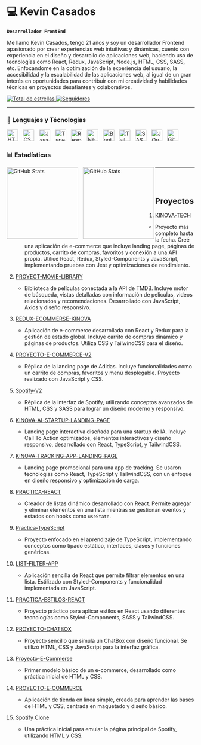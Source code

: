 # 💻 Kevin Casados

**`Desarrollador FrontEnd`**

Me llamo Kevin Casados, tengo 21 años y soy un desarrollador Frontend apasionado por crear experiencias web intuitivas y dinámicas, cuento con experiencia en el diseño y desarrollo de aplicaciones web, haciendo uso de  tecnologías como React, Redux, JavaScript, Node.js, HTML, CSS, SASS, etc. Enfocandome en la optimización de la experiencia del usuario, la accesibilidad y la escalabilidad de las aplicaciones web, al igual de un gran interés en oportunidades para contribuir con mi creatividad y habilidades técnicas en proyectos desafiantes y colaborativos.

<p align="left">
    <a href="https://github.com/KevinCasados?tab=repositories&sort=stargazers">
        <img 
            alt="Total de estrellas" 
            title="Total de estrellas GitHub" 
            src="https://custom-icon-badges.demolab.com/github/stars/KevinCasados?color=55960c&style=for-the-badge&labelColor=488207&logo=star&label=estrelas"
        />
    </a>
    <a href="https://github.com/KevinCasados?tab=followers">
        <img 
            alt="Seguidores" 
            title="Me siguen en GitHub" 
            src="https://custom-icon-badges.demolab.com/github/followers/KevinCasados?color=236ad3&labelColor=1155ba&style=for-the-badge&logo=github&label=Seguidores&logoColor=white"
        />
    </a>
</p>

---

### 🤖 Lenguajes y Técnologias

<img 
    align="left" 
    alt="HTML"
    title="HTML" 
    width="30px" 
    style="padding-right: 10px;" 
    src="https://cdn.jsdelivr.net/gh/devicons/devicon@latest/icons/html5/html5-original.svg" 
/>
<img 
    align="left" 
    alt="CSS" 
    title="CSS"
    width="30px" 
    style="padding-right: 10px;" 
    src="https://cdn.jsdelivr.net/gh/devicons/devicon@latest/icons/css3/css3-original.svg" 
/>
<img 
    align="left" 
    alt="JavaScript" 
    title="JavaScript"
    width="30px" 
    style="padding-right: 10px;" 
    src="https://cdn.jsdelivr.net/gh/devicons/devicon@latest/icons/javascript/javascript-original.svg" 
/>
<img 
    align="left" 
    alt="TypeScript"
    title="TypeScript" 
    width="30px" 
    style="padding-right: 10px;" 
    src="https://cdn.jsdelivr.net/gh/devicons/devicon@latest/icons/typescript/typescript-original.svg" 
/>
<img 
    align="left" 
    alt="React"
    title="React" 
    width="30px" 
    style="padding-right: 10px;" 
    src="https://cdn.jsdelivr.net/gh/devicons/devicon@latest/icons/react/react-original.svg" 
/>
<img 
    align="left" 
    alt="Next.js" 
    title="Next.js"
    width="30px" 
    style="padding-right: 10px;" 
    src="https://cdn.jsdelivr.net/gh/devicons/devicon@latest/icons/nextjs/nextjs-original.svg" 
/>
<img 
    align="left" 
    alt="Bootstrap"
    title="Bootstrap" 
    width="30px" 
    style="padding-right: 10px;" 
    src="https://cdn.jsdelivr.net/gh/devicons/devicon@latest/icons/bootstrap/bootstrap-original.svg" 
/>
<img 
    align="left" 
    alt="Tailwind" 
    title="Tailwind"
    width="30px" 
    style="padding-right: 10px;" 
    src="https://cdn.jsdelivr.net/gh/devicons/devicon@latest/icons/tailwindcss/tailwindcss-original.svg" 
/>
<img 
    align="left" 
    alt="SASS" 
    title="SASS"
    width="30px" 
    style="padding-right: 10px;" 
    src="https://cdn.jsdelivr.net/gh/devicons/devicon@latest/icons/sass/sass-original.svg" 
/>
<img 
    align="left" 
    alt="JQuery" 
    title="JQuery"
    width="30px" 
    style="padding-right: 10px;" 
    src="https://cdn.jsdelivr.net/gh/devicons/devicon@latest/icons/jquery/jquery-original.svg" 
/>
<img 
    align="left" 
    alt="Git" 
    title="Git"
    width="30px" 
    style="padding-right: 10px;" 
    src="https://cdn.jsdelivr.net/gh/devicons/devicon@latest/icons/git/git-original.svg" 
/>

<br/>
<br/>

### 📊 Estadísticas

<p>
  <img 
    align="left" 
    alt="GitHub Stats" 
    height="191" 
    style="padding-right: 10px;" 
    src="https://github-readme-stats.vercel.app/api?username=KevinCasados&show_icons=true&theme=tokyonight&include_all_commits=true&locale=es" 
  />

<img 
      align="left" 
      alt="GitHub Stats" 
      height="191" 
      src="https://github-readme-stats.vercel.app/api/top-langs/?username=KevinCasados&theme=tokyonight&layout=compact&custom_title=Técnologias&langs_count=9" 
  />

</p>

---
<br/>
<br/>

## Proyectos

1. [KINOVA-TECH](https://github.com/KevinCasados/KINOVA-TECH)  
   - Proyecto más completo hasta la fecha. Creé una aplicación de e-commerce que incluye landing page, páginas de productos, carrito de compras, favoritos y conexión a una API propia. Utilicé React, Redux, Styled-Components y JavaScript, implementando pruebas con Jest y optimizaciones de rendimiento.

2. [PROYECT-MOVIE-LIBRARY](https://github.com/KevinCasados/PROYECT-MOVIE-LIBRARY)  
   - Biblioteca de películas conectada a la API de TMDB. Incluye motor de búsqueda, vistas detalladas con información de películas, videos relacionados y recomendaciones. Desarrollado con JavaScript, Axios y diseño responsivo.

3. [REDUX-ECOMMERSE-KINOVA](https://github.com/KevinCasados/REDUX-ECOMMERSE-KINOVA)  
   - Aplicación de e-commerce desarrollada con React y Redux para la gestión de estado global. Incluye carrito de compras dinámico y páginas de productos. Utiliza CSS y TailwindCSS para el diseño.

4. [PROYECTO-E-COMMERCE-V2](https://github.com/KevinCasados/PROYECTO-E-COMMERCE-V2)  
   - Réplica de la landing page de Adidas. Incluye funcionalidades como un carrito de compras, favoritos y menú desplegable. Proyecto realizado con JavaScript y CSS.

5. [Spotify-V2](https://github.com/KevinCasados/Spotify-V2)  
   - Réplica de la interfaz de Spotify, utilizando conceptos avanzados de HTML, CSS y SASS para lograr un diseño moderno y responsivo.

6. [KINOVA-AI-STARTUP-LANDING-PAGE](https://github.com/KevinCasados/KINOVA-AI-STARTUP-LANDING-PAGE)  
   - Landing page interactiva diseñada para una startup de IA. Incluye Call To Action optimizados, elementos interactivos y diseño responsivo, desarrollado con React, TypeScript, y TailwindCSS.

7. [KINOVA-TRACKING-APP-LANDING-PAGE](https://github.com/KevinCasados/KINOVA-TRACKING-APP-LANDING-PAGE)  
   - Landing page promocional para una app de tracking. Se usaron tecnologías como React, TypeScript y TailwindCSS, con un enfoque en diseño responsivo y optimización de carga.

8. [PRACTICA-REACT](https://github.com/KevinCasados/PRACTICA-REACT)  
   - Creador de listas dinámico desarrollado con React. Permite agregar y eliminar elementos en una lista mientras se gestionan eventos y estados con hooks como `useState`.

9. [Practica-TypeScript](https://github.com/KevinCasados/Practica-TypeScript)  
   - Proyecto enfocado en el aprendizaje de TypeScript, implementando conceptos como tipado estático, interfaces, clases y funciones genéricas.

10. [LIST-FILTER-APP](https://github.com/KevinCasados/LIST-FILTER-APP)  
    - Aplicación sencilla de React que permite filtrar elementos en una lista. Estilizado con Styled-Components y funcionalidad implementada en JavaScript.

11. [PRACTICA-ESTILOS-REACT](https://github.com/KevinCasados/PRACTICA-ESTILOS-REACT)  
    - Proyecto práctico para aplicar estilos en React usando diferentes tecnologías como Styled-Components, SASS y TailwindCSS.

12. [PROYECTO-CHATBOX](https://github.com/KevinCasados/PROYECTO-CHATBOX)  
    - Proyecto sencillo que simula un ChatBox con diseño funcional. Se utilizó HTML, CSS y JavaScript para la interfaz gráfica.

13. [Proyecto-E-Commerse](https://github.com/KevinCasados/Proyecto-E-Commerse)  
    - Primer modelo básico de un e-commerce, desarrollado como práctica inicial de HTML y CSS.

14. [PROYECTO-E-COMMERCE](https://github.com/KevinCasados/Proyecto-E-Commerse)  
    - Aplicación de tienda en línea simple, creada para aprender las bases de HTML y CSS, centrada en maquetado y diseño básico.

15. [Spotify Clone](https://github.com/KevinCasados/Spotify-V2)  
    - Una práctica inicial para emular la página principal de Spotify, utilizando HTML y CSS.
